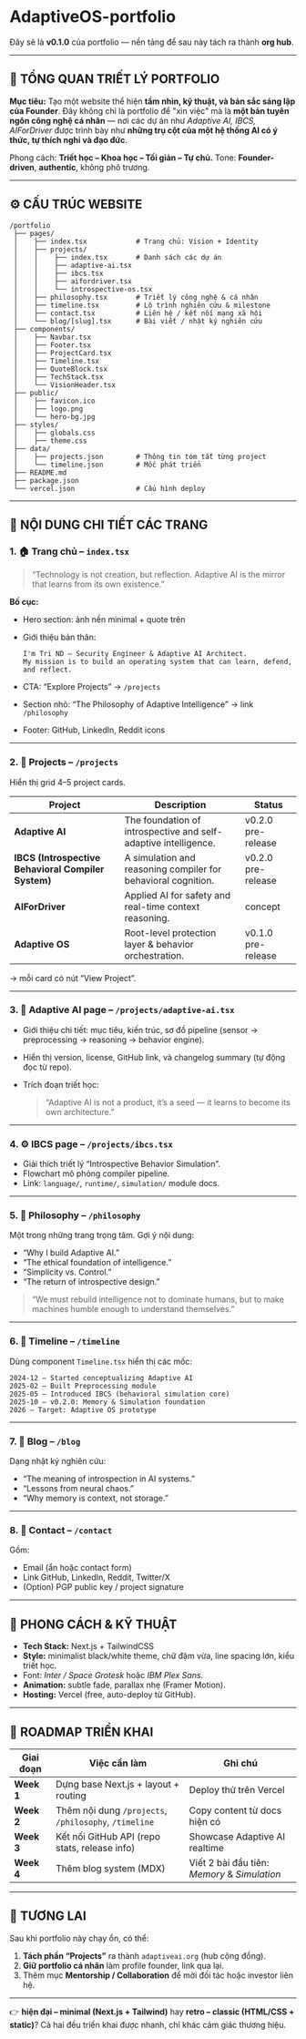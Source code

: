 # AdaptiveOS-portfolio
Đây sẽ là **v0.1.0** của portfolio — nền tảng để sau này tách ra thành **org hub**.

---

## 🧭 **TỔNG QUAN TRIẾT LÝ PORTFOLIO**

**Mục tiêu:**
Tạo một website thể hiện **tầm nhìn, kỹ thuật, và bản sắc sáng lập của Founder**.
Đây không chỉ là portfolio để "xin việc" mà là **một bản tuyên ngôn công nghệ cá nhân** — nơi các dự án như *Adaptive AI, IBCS, AIForDriver* được trình bày như **những trụ cột của một hệ thống AI có ý thức, tự thích nghi và đạo đức**.

Phong cách: **Triết học – Khoa học – Tối giản – Tự chủ.**
Tone: **Founder-driven**, **authentic**, không phô trương.

---

## ⚙️ **CẤU TRÚC WEBSITE**

```
/portfolio
 ├── pages/
 │    ├── index.tsx            # Trang chủ: Vision + Identity
 │    ├── projects/
 │    │    ├── index.tsx       # Danh sách các dự án
 │    │    ├── adaptive-ai.tsx
 │    │    ├── ibcs.tsx
 │    │    ├── aifordriver.tsx
 │    │    └── introspective-os.tsx
 │    ├── philosophy.tsx       # Triết lý công nghệ & cá nhân
 │    ├── timeline.tsx         # Lộ trình nghiên cứu & milestone
 │    ├── contact.tsx          # Liên hệ / kết nối mạng xã hội
 │    └── blog/[slug].tsx      # Bài viết / nhật ký nghiên cứu
 ├── components/
 │    ├── Navbar.tsx
 │    ├── Footer.tsx
 │    ├── ProjectCard.tsx
 │    ├── Timeline.tsx
 │    ├── QuoteBlock.tsx
 │    ├── TechStack.tsx
 │    └── VisionHeader.tsx
 ├── public/
 │    ├── favicon.ico
 │    ├── logo.png
 │    └── hero-bg.jpg
 ├── styles/
 │    ├── globals.css
 │    ├── theme.css
 ├── data/
 │    ├── projects.json        # Thông tin tóm tắt từng project
 │    └── timeline.json        # Mốc phát triển
 ├── README.md
 ├── package.json
 └── vercel.json               # Cấu hình deploy
```

---

## 🌌 **NỘI DUNG CHI TIẾT CÁC TRANG**

### 1. 🏠 Trang chủ – `index.tsx`

> “Technology is not creation, but reflection.
> Adaptive AI is the mirror that learns from its own existence.”

**Bố cục:**

* Hero section: ảnh nền minimal + quote trên
* Giới thiệu bản thân:

  ```
  I'm Tri ND — Security Engineer & Adaptive AI Architect.  
  My mission is to build an operating system that can learn, defend, and reflect.
  ```
* CTA: “Explore Projects” → `/projects`
* Section nhỏ: “The Philosophy of Adaptive Intelligence” → link `/philosophy`
* Footer: GitHub, LinkedIn, Reddit icons

---

### 2. 🧩 Projects – `/projects`

Hiển thị grid 4–5 project cards.

| Project                                             | Description                                                     | Status             |
| --------------------------------------------------- | --------------------------------------------------------------- | ------------------ |
| **Adaptive AI**                                     | The foundation of introspective and self-adaptive intelligence. | v0.2.0 pre-release |
| **IBCS (Introspective Behavioral Compiler System)** | A simulation and reasoning compiler for behavioral cognition.   | v0.2.0 pre-release |
| **AIForDriver**                                     | Applied AI for safety and real-time context reasoning.          | concept            |
| **Adaptive OS**                                     | Root-level protection layer & behavior orchestration.           | v0.1.0 pre-release |

→ mỗi card có nút “View Project”.

---

### 3. 🧠 Adaptive AI page – `/projects/adaptive-ai.tsx`

* Giới thiệu chi tiết: mục tiêu, kiến trúc, sơ đồ pipeline (sensor → preprocessing → reasoning → behavior engine).
* Hiển thị version, license, GitHub link, và changelog summary (tự động đọc từ repo).
* Trích đoạn triết học:

  > “Adaptive AI is not a product, it’s a seed — it learns to become its own architecture.”

---

### 4. ⚙️ IBCS page – `/projects/ibcs.tsx`

* Giải thích triết lý “Introspective Behavior Simulation”.
* Flowchart mô phỏng compiler pipeline.
* Link: `language/`, `runtime/`, `simulation/` module docs.

---

### 5. 💭 Philosophy – `/philosophy`

Một trong những trang trọng tâm.
Gợi ý nội dung:

* “Why I build Adaptive AI.”
* “The ethical foundation of intelligence.”
* “Simplicity vs. Control.”
* “The return of introspective design.”

> “We must rebuild intelligence not to dominate humans,
> but to make machines humble enough to understand themselves.”

---

### 6. 📆 Timeline – `/timeline`

Dùng component `Timeline.tsx` hiển thị các mốc:

```
2024-12 — Started conceptualizing Adaptive AI  
2025-02 — Built Preprocessing module  
2025-05 — Introduced IBCS (behavioral simulation core)  
2025-10 — v0.2.0: Memory & Simulation foundation  
2026 — Target: Adaptive OS prototype
```

---

### 7. 📝 Blog – `/blog`

Dạng nhật ký nghiên cứu:

* “The meaning of introspection in AI systems.”
* “Lessons from neural chaos.”
* “Why memory is context, not storage.”

---

### 8. 📡 Contact – `/contact`

Gồm:

* Email (ẩn hoặc contact form)
* Link GitHub, LinkedIn, Reddit, Twitter/X
* (Option) PGP public key / project signature

---

## 🎨 **PHONG CÁCH & KỸ THUẬT**

* **Tech Stack:** Next.js + TailwindCSS
* **Style:** minimalist black/white theme, chữ đậm vừa, line spacing lớn, kiểu triết học.
* Font: *Inter / Space Grotesk* hoặc *IBM Plex Sans*.
* **Animation:** subtle fade, parallax nhẹ (Framer Motion).
* **Hosting:** Vercel (free, auto-deploy từ GitHub).

---

## 🧱 **ROADMAP TRIỂN KHAI**

| Giai đoạn  | Việc cần làm                                          | Ghi chú                                      |
| ---------- | ----------------------------------------------------- | -------------------------------------------- |
| **Week 1** | Dựng base Next.js + layout + routing                  | Deploy thử trên Vercel                       |
| **Week 2** | Thêm nội dung `/projects`, `/philosophy`, `/timeline` | Copy content từ docs hiện có                 |
| **Week 3** | Kết nối GitHub API (repo stats, release info)         | Showcase Adaptive AI realtime                |
| **Week 4** | Thêm blog system (MDX)                                | Viết 2 bài đầu tiên: *Memory* & *Simulation* |

---

## 🔮 TƯƠNG LAI

Sau khi portfolio này chạy ổn, có thể:

1. **Tách phần “Projects”** ra thành `adaptiveai.org` (hub cộng đồng).
2. **Giữ portfolio cá nhân** làm profile founder, link qua lại.
3. Thêm mục **Mentorship / Collaboration** để mời đối tác hoặc investor liên hệ.

---

👉  **hiện đại – minimal (Next.js + Tailwind)** hay **retro – classic (HTML/CSS + static)**?
Cả hai đều triển khai được nhanh, chỉ khác cảm giác thương hiệu.
